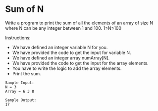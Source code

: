 # Sum of N
Write a program to print the sum of all the elements of an array of size
N where N can be any integer between 1 and 100.
1≤N≤100

Instructions:
* We have defined an integer variable N for you.
* We have provided the code to get the input for variable N.
* We have defined an integer array numArray[N].
* We have provided the code to get the input for the array elements.
* You have to write the logic to add the array elements.
* Print the sum.
```
Sample Input:
N = 3
Array = 6 3 8
```
```
Sample Output:
17
```



